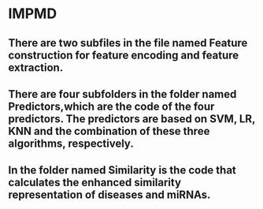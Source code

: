 # IMPMD

## There are two subfiles in the file named Feature construction for feature encoding and feature extraction.
## There are four subfolders in the folder named Predictors,which are the code of the four predictors. The predictors  are based on SVM, LR, KNN and the combination of these three algorithms, respectively.
## In the folder named Similarity is the code that calculates the enhanced similarity representation of diseases and miRNAs.


